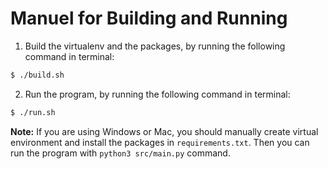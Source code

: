 # Manuel for Building and Running

1. Build the virtualenv and the packages, by running the following command in terminal:
```bash
$ ./build.sh
```

2. Run the program, by running the following command in terminal:
```bash
$ ./run.sh
```

**Note:** If you are using Windows or Mac, you should manually create virtual environment and install the packages in ``requirements.txt``. Then you can run the program with ``python3 src/main.py`` command.
